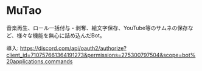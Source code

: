 # MuTao

音楽再生、ロール一括付与・剥奪、絵文字保存、YouTube等のサムネの保存など、様々な機能を無心に詰め込んだBot。

導入: https://discord.com/api/oauth2/authorize?client_id=710757661364191273&permissions=275300797504&scope=bot%20applications.commands
